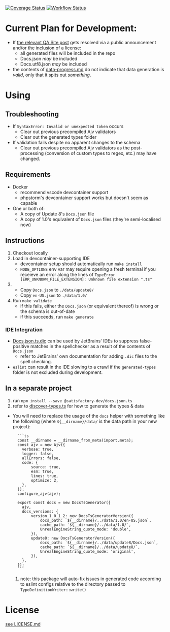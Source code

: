 [![Coverage Status](https://coveralls.io/repos/github/satisfactory-dev/Docs.json.ts/badge.svg?branch=main)](https://coveralls.io/github/satisfactory-dev/Docs.json.ts?branch=main)
[![Workflow Status](https://github.com/satisfactory-dev/Docs.json.ts/actions/workflows/node.js.yml/badge.svg?branch=main)](https://github.com/satisfactory-dev/Docs.json.ts/actions/workflows/node.js.yml?query=branch%3Amain)

# Current Plan for Development:

-   If [the relevant QA Site post](https://questions.satisfactorygame.com/post/65e5367dcd33105bd53f931f) gets resolved via a public announcement and/or the inclusion of a license:
    -   all generated files will be included in the repo
    -   Docs.json _may_ be included
    -   Docs.utf8.json _may_ be included
-   the contents of [data-progress.md](data-progress.md) do not indicate that data generation is _valid_, only that it spits out _something_.

# Using

## Troubleshooting

-   If `SyntaxError: Invalid or unexpected token` occurs
    -   Clear out previous precompiled Ajv validators
    -   Clear out the generated types folder
-   If validation fails despite no apparent changes to the schema
    -   Clear out previous precompiled Ajv validators as the post-processing
        (conversion of custom types to regex, etc.) may have changed.

## Requirements

-   Docker
    -   recommend vscode devcontainer support
    -   phpstorm's devcontainer support works but doesn't seem as capable
-   One or both of:
    -   A copy of Update 8's `Docs.json` file
    -   A copy of 1.0's equivalent of `Docs.json` files (they're semi-localised now)

## Instructions

1. Checkout locally
1. Load in devcontainer-supporting IDE
    - devcontainer setup should automatically run `make install`
    - `NODE_OPTIONS` env var may require opening a fresh terminal if you
      receieve an error along the lines of
      `TypeError [ERR_UNKNOWN_FILE_EXTENSION]: Unknown file extension ".ts"`
1.  - Copy `Docs.json` to `./data/update8/`
    - Copy `en-US.json` to `./data/1.0/`
1. Run `make validate`
    - if this fails, either the `Docs.json` (or equivalent thereof) is wrong or the schema is out-of-date
    - if this succeeds, run `make generate`

### IDE Integration

-   [Docs.json.ts.dic](Docs.json.ts.dic) can be used by JetBrains' IDEs to suppress false-positive matches in the spellchecker as a result of the contents of `Docs.json`
    -   refer to JetBrains' own documentation for adding `.dic` files to the spell checking.
-   `eslint` can result in the IDE slowing to a crawl if the `generated-types` folder is not excluded during development.

## In a separate project

1. run `npm install --save @satisfactory-dev/docs.json.ts`
1. refer to [discover-types.ts](discover-types.ts) for how to generate the
   types & data

-   You will need to replace the usage of the `docs` helper with
    something like the following (where `${__dirname}/data/` is the data
    path in your new project):

          ```ts
          const __dirname = __dirname_from_meta(import.meta);
          const ajv = new Ajv({
          	verbose: true,
          	logger: false,
          	allErrors: false,
          	code: {
          		source: true,
          		esm: true,
          		lines: true,
          		optimize: 2,
          	},
          });
          configure_ajv(ajv);

          export const docs = new DocsTsGenerator({
          	ajv,
          	docs_versions: {
          		version_1_0_1_2: new DocsTsGeneratorVersion({
          			docs_path: `${__dirname}/../data/1.0/en-US.json`,
          			cache_path: `${__dirname}/../data/1.0/`,
          			UnrealEngineString_quote_mode: 'double',
          		}),
          		update8: new DocsTsGeneratorVersion({
          			docs_path: `${__dirname}/../data/update8/Docs.json`,
          			cache_path: `${__dirname}/../data/update8/`,
          			UnrealEngineString_quote_mode: 'original',
          		}),
          	},
          });
          ```

    1. note: this package will auto-fix issues in generated code according to eslint configs relative to the directory passed to `TypeDefinitionWriter::write()`

# License

[see LICENSE.md](LICENSE.md)
